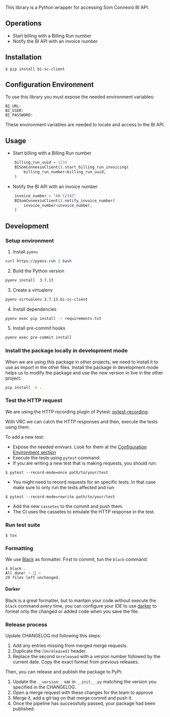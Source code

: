 This library is a Python wrapper for accessing Som Connexió BI API.

## Operations

* Start billing with a Billing Run number
* Notify the BI API with an invoice number

## Installation

```commandline
$ pip install bi-sc-client
```

## Configuration Environment

To use this library you must expose the needed environment variables:

```
BI_URL:
BI_USER:
BI_PASSWORD:
```

These environment variables are needed to locate and access to the BI API.

## Usage

* Start billing with a Billing Run number
```python
    billing_run_uuid = 1234
    BISomConnexioClient().start_billing_run_invoicing(
        billing_run_number=billing_run_uuid,
    )
```
* Notify the BI API with an invoice number
```python
    invoice_number = "AB-1234Z"
    BISomConnexioClient().notify_invoice_number(
        invoice_number=invoice_number,
    )
```

## Development

### Setup environment

1. Install `pyenv`
```sh
curl https://pyenv.run | bash
```
2. Build the Python version
```sh
pyenv install  3.7.13
```
3. Create a virtualenv
```sh
pyenv virtualenv 3.7.13 bi-sc-client
```
4. Install dependencies
```sh
pyenv exec pip install -r requirements.txt
```
5. Install pre-commit hooks
```sh
pyenv exec pre-commit install
```

### Install the package locally in development mode

When we are using this package in other projects, we need to install it to use as import in the other files. Install the package in development mode helps us to modify the package and use the new version in live in the other project.

```sh
pip install -e .
```

### Test the HTTP request

We are using the HTTP recording plugin of Pytest: [pytest-recording](https://pytest-vcr.readthedocs.io/).

With VRC we can catch the HTTP responses and then, execute the tests using them.

To add a new test:

* Expose the needed envvars. Look for them at the [Configuration Environment section](#configuration-environment)
* Execute the tests using `pytest` command:
* If you are writing a new test that is making requests, you should run:

```
$ pytest --record-mode=once path/to/your/test
```

* You might need to record requests for an specific tests. In that case make sure to only run the tests affected and run

```
$ pytest --record-mode=rewrite path/to/your/test
```

* Add the new `cassetes` to the commit and push them.
* The CI uses the cassetes to emulate the HTTP response in the test.

### Run test suite

```commandline
$ tox
```

### Formatting

We use [Black](https://github.com/psf/black) as formatter.
First to commit, tun the `black` command:

```commandline
$ black .
All done! ✨ 🍰 ✨
29 files left unchanged.
```

#### Darker

Black is a great formatter, but to mantain your code without execute the `black` command avery time, you can configure your IDE to use [darker](https://pypi.org/project/darker/) to format only the changed or added code when you save the file.

### Release process

Update CHANGELOG.md following this steps:

1. Add any entries missing from merged merge requests.
1. Duplicate the `[Unreleased]` header.
1. Replace the second `Unreleased` with a version number followed by the current date. Copy the exact format from previous releases.

Then, you can release and publish the package to PyPi:

1. Update the `__version__` var in `__init__.py` matching the version you specified in the CHANGELOG.
1. Open a merge request with these changes for the team to approve
1. Merge it, add a git tag on that merge commit and push it.
1. Once the pipeline has successfully passed, your package had been published.
